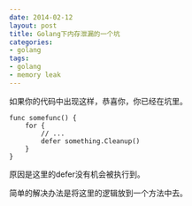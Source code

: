 ```yaml
---
date: 2014-02-12
layout: post
title: Golang下内存泄漏的一个坑
categories:
- golang
tags:
- golang
- memory leak
---
```



如果你的代码中出现这样，恭喜你，你已经在坑里。


```
func somefunc() {
    for {
        // ...
        defer something.Cleanup()
    }
}
```

原因是这里的defer没有机会被执行到。

简单的解决办法是将这里的逻辑放到一个方法中去。

